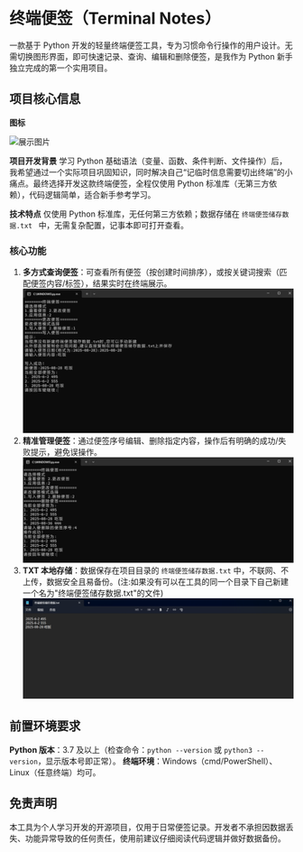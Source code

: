 # 终端便签（Terminal Notes）
一款基于 Python 开发的轻量终端便签工具，专为习惯命令行操作的用户设计。无需切换图形界面，即可快速记录、查询、编辑和删除便签，是我作为 Python 新手独立完成的第一个实用项目。

## 项目核心信息
**图标**

![展示图片](终端便签.ico)

**项目开发背景**
学习 Python 基础语法（变量、函数、条件判断、文件操作）后，我希望通过一个实际项目巩固知识，同时解决自己“记临时信息需要切出终端”的小痛点。最终选择开发这款终端便签，全程仅使用 Python 标准库（无第三方依赖），代码逻辑简单，适合新手参考学习。

**技术特点**
仅使用 Python 标准库，无任何第三方依赖；数据存储在 `终端便签储存数据.txt ` 中，无需复杂配置，记事本即可打开查看。

### 核心功能
1. **多方式查询便签**：可查看所有便签（按创建时间排序），或按关键词搜索（匹配便签内容/标签），结果实时在终端展示。
![展示图片](展示图片.png)
2. **精准管理便签**：通过便签序号编辑、删除指定内容，操作后有明确的成功/失败提示，避免误操作。
![展示图片](展示图片2.png)
3. **TXT 本地存储**：数据保存在项目目录的 `终端便签储存数据.txt` 中，不联网、不上传，数据安全且易备份。(注:如果没有可以在工具的同一个目录下自己新建一个名为"终端便签储存数据.txt"的文件)
![展示图片](展示图片3.png)

## 前置环境要求
**Python 版本**：3.7 及以上（检查命令：`python --version` 或 `python3 --version`，显示版本号即正常）。
**终端环境**：Windows（cmd/PowerShell）、Linux（任意终端）均可。

## 免责声明

本工具为个人学习开发的开源项目，仅用于日常便签记录。开发者不承担因数据丢失、功能异常导致的任何责任，使用前建议仔细阅读代码逻辑并做好数据备份。
